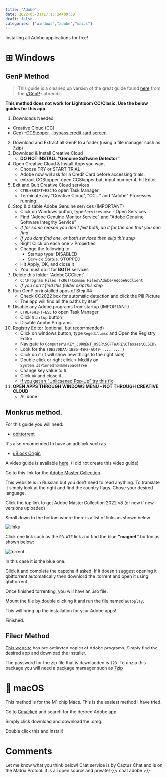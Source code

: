```yaml
---
title: "Adobe"
date: 2022-05-31T17:15:24+09:30
draft: false
categories: ["windows","adobe","macos"]
---
```

Installing all Adobe applications for free!



# ⊞ Windows
## GenP Method
> This guide is a cleaned up version of the great guide found [here](https://www.reddit.com/r/GenP/wiki/redditgenpguides) from the [r/GenP](https://reddit.com/r/genp) subreddit.

__This method does not work for Lightroom CC/Clasic. Use the below guides for this app.__

1. Downloads Needed
- [Creative Cloud (CC)](https://creativecloud.adobe.com/apps/all/desktop?action=install&source=apps&productId=creative-cloud)
- [Gen)](https://www.mediafire.com/file/3lpsrxiz47mlhu2/Adobe-GenP-2.7.zip/file)
-[CCStopper - bypass credit card screen](https://github.com/eaaasun/CCStopper/releases/tag/v1.1.3)
2. Download and Extract all GenP to a folder (using a file manager such as [7zip](https://7-zip.org))
3. Download & Install Creative Cloud    
    - __DO NOT INSTALL "Genuine Software Detector"__
4. Open Creative Cloud & Install Apps you want
    - Choose TRY or START TRIAL
    - Adobe now will ask for a Credit Card before accessing trials.
    - extract CCStopper, open CCStopper.bat, input number 4, hit Enter
5. Exit and Quit Creative Cloud services
    - ```CTRL+SHIFT+ESC``` to open Task Manager
    - Terminate any "Creative Cloud", "CC..." and "Adobe" Processes running
6. Stop & disable Adobe Genuine services (IMPORTANT)
    - Click on Windows button, type ```Services.msc``` - Open Services
    - Find "Adobe Genuine Monitor Service" and "Adobe Genuine Software Integrity Service"
    - _If for some reason you don't find both, do it for the one that you can find_
    - _If you dont find one, or both services then skip this step_
    - Right Click on each one > Properties
    - Change the following to:
        - Startup type: DISABLED
        - Service Status: STOPPED
    - Hit Apply, OK, and close it
    - You must do it for __BOTH__ services
7. Delete this folder "AdobeGCClient"
    - ```C:\Program Files (x86)\Common Files\Adobe\AdobeGCClient```
    - _If you can't find this folder skip this step_
8. Run GenP on installed apps of Step #4
    - Check CC2022 box for automatic detection and click the Pill Picture
    - The app will find all the paths by itself
9. Disable any Adobe programs from startup (IMPORTANT)
    - ```CTRL+SHIFT+ESC``` to open Task Manager
    - Click ```Startup``` button
    - Disable Adobe Programs
10. Registry Editor (optional, but recommended)
    - Click on windows button, type ```Regedit.msc``` and Open the Registry Editor
    - Navigate to ```Computer\HKEY_CURRENT_USER\SOFTWARE\Classes\CLSID\```
    - Look for the ```{0E270DAA-1BE6-48F2-AC49-.........}```
    - Click on it (it will show new things to the right side)
    - Double click or right click > Modify on ```System.IsPinnedToNameSpaceTree```
    - Change key value to ```0```
    - Click ```OK``` and close it.
    - [If you get an "Unlicsened Pop-Up" try this fix](https://www.reddit.com/r/GenP/comments/ue47y6/possible_solution_to_unlicensed_app_popup_no/)
11. __OPEN APPS THROUGH WINDOWS MENU - NOT THROUGH CREATIVE CLOUD__
    - All done







    







## Monkrus method.
For this guide you will need:

- [qbittorrent](https://qbittorrent.org)

It's also recomended to have an adblock such as
- [uBlock Origin](https://ublockorigin.com/)

A video guide is available [here](https://youtu.be/CC5E3uyedao). (I did not create this video guide)


Go to this link for the [Adobe Master Collection](https://w14.monkrus.ws/search?q=Adobe+Master+Collection+2022&max-results=20&by-date=true).

This website is in Russian but you don't need to read anything. To translate it simply look at the right and find the country flags. Chose your desired language.

Click the top link to get Adobe Master Collection 2022 v8 (or new if new versions uploaded)

Scroll down to the bottom where there is a list of links as shown below.

![links](/posts/monkrusLinks.png)

Click one link such as the ```PB.WTF``` link and find the blue __"magnet"__ button as shown below:

![torrent](/posts/monkrusDownload.png)

In this case it is the blue one. 

Click it and complete the captcha if asked. If it doesn't suggest opening it qbittorrent automatically then download the .torrent and open it using qbittorrent. 

Once finished torrenting, you will have an .iso file. 

Mount the file by double clicking it and run the file named ```autoplay```.

This will bring up the installation for your Adobe apps! 

Finished.

## Filecr Method
[This website](https://filecr.com/?s=Adobe) has pre actiavted copies of Adobe programs. Simply find the desired app and download the installer.

The password for the zip file that is downlaoded is ```123```. To unzip this package you will need a package manaager such as [7zip](https://7-zip.org)

#  macOS
This method is for the M1 chip Macs. This is the easiest method I have tried.

Go to [Cmacked](https://cmacked.com) and search for the desired Adobe app. 

Simply click download and download the .dmg. 

Double click this and install!

# Comments
Let me know what you think below! Chat service is by Cactus Chat and is on the Matrix Protcol. It is all open source and private!
{{< chat adobe >}}